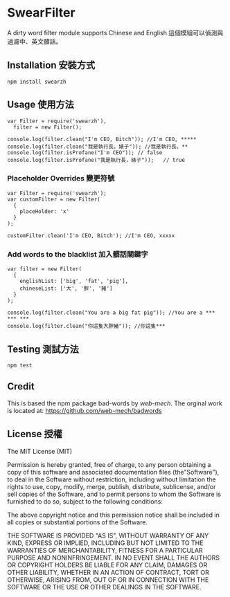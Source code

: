 # SwearFilter

A dirty word filter module supports Chinese and English
這個模組可以偵測與過濾中、英文髒話。

## Installation 安裝方式
```
npm install swearzh
```

## Usage 使用方法
```
var Filter = require('swearzh'),
  filter = new Filter();

console.log(filter.clean("I'm CEO, Bitch")); //I'm CEO, *****
console.log(filter.clean("我是執行長，婊子")); //我是執行長，**
console.log(filter.isProfane("I'm CEO")); // false
console.log(filter.isProfane("我是執行長，婊子"));   // true
```

### Placeholder Overrides 變更符號
```
var Filter = require('swearzh');
var customFilter = new Filter(
  { 
    placeHolder: 'x'
  }
);

customFilter.clean('I'm CEO, Bitch'); //I'm CEO, xxxxx
```

### Add words to the blacklist 加入髒話關鍵字
```
var filter = new Filter(
  { 
    englishList: ['big', 'fat', 'pig'], 
    chineseList: ['大', '胖', '豬'] 
  }
); 

console.log(filter.clean("You are a big fat pig")); //You are a *** *** ***
console.log(filter.clean("你這隻大胖豬")); //你這隻***

```

## Testing 測試方法
```
npm test
```

## Credit 

This is based the npm package bad-words by *web-mech*.
The orginal work is located at:
https://github.com/web-mech/badwords

## License 授權

The MIT License (MIT)

Permission is hereby granted, free of charge, to any person obtaining a copy
of this software and associated documentation files (the"Software"), to deal
in the Software without restriction, including without limitation the rights
to use, copy, modify, merge, publish, distribute, sublicense, and/or sell
copies of the Software, and to permit persons to whom the Software is
furnished to do so, subject to the following conditions:

The above copyright notice and this permission notice shall be included in all
copies or substantial portions of the Software.

THE SOFTWARE IS PROVIDED "AS IS", WITHOUT WARRANTY OF ANY KIND, EXPRESS OR
IMPLIED, INCLUDING BUT NOT LIMITED TO THE WARRANTIES OF MERCHANTABILITY,
FITNESS FOR A PARTICULAR PURPOSE AND NONINFRINGEMENT. IN NO EVENT SHALL THE
AUTHORS OR COPYRIGHT HOLDERS BE LIABLE FOR ANY CLAIM, DAMAGES OR OTHER
LIABILITY, WHETHER IN AN ACTION OF CONTRACT, TORT OR OTHERWISE, ARISING FROM,
OUT OF OR IN CONNECTION WITH THE SOFTWARE OR THE USE OR OTHER DEALINGS IN THE
SOFTWARE.
